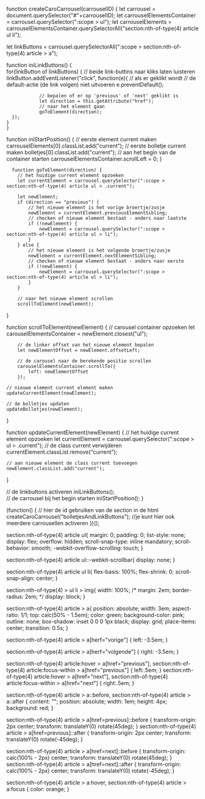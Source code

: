 function createCaroCarrousel(carrouselID) {
  let carrousel = document.querySelector("#"+carrouselID);
  let carrouselElementsContainer = carrousel.querySelector(":scope > ul");
  let carrouselElements = carrouselElementsContainer.querySelectorAll("section:nth-of-type(4) article ul li");

  let linkButtons = carrousel.querySelectorAll(":scope > section:nth-of-type(4) article > a");




function iniLinkButtons() {    
    for(linkButton of linkButtons) {
			// beide link-buttins naar kliks laten luisteren
      linkButton.addEventListener("click", function(e){
        // als er geklikt wordt
				// de default-actie (de link volgen) niet uitvoeren
				e.preventDefault();

				// bepalen of er op 'previous' of 'next' geklikt is
				let direction = this.getAttribute("href");
				// naar het element gaan
				goToElement(direction);
      });
    }
	}

function iniStartPosition() {
        // eerste element current maken
        carrouselElements[0].classList.add("current");
        // eerste bolletje current maken
            bolletjes[0].classList.add("current");
            // aan het begin van de container starten
        carrouselElementsContainer.scrollLeft = 0;
      }    



      function goToElement(direction) {
		// het huidige current element opzoeken
		let currentElement = carrousel.querySelector(":scope > section:nth-of-type(4) article ul > .current");

		let newElement;
		if (direction == "previous") {
			// het nieuwe element is het vorige broertje/zusje
			newElement = currentElement.previousElementSibling;
			// checken of nieuwe element bestaat - anders naar laatste
			if (!newElement) {
				newElement = carrousel.querySelector(":scope > section:nth-of-type(4) article ul > li");
			}
		} else {
			// het nieuwe element is het volgende broertje/zusje
			newElement = currentElement.nextElementSibling;
			// checken of nieuwe element bestaat - anders naar eerste
			if (!newElement) {
				newElement = carrousel.querySelector(":scope > section:nth-of-type(4) article ul > li");
			}
		}

		// naar het nieuwe element scrollen
		scrollToElement(newElement);
  }
        
  function scrollToElement(newElement) {
    // carousel container opzoeken
    let carouselElementsContainer = newElement.closest("ul");

		// de linker offset van het nieuwe element bepalen 
		let newElementOffset = newElement.offsetLeft;
		
		// de carousel naar de berekende positie scrollen
		carouselElementsContainer.scrollTo({
			left: newElementOffset
		});
    
    // nieuwe element current element maken
    updateCurrentElement(newElement);

    // de bolletjes updaten
    updateBolletjes(newElement);
  }
    

  function updateCurrentElement(newElement) {
    // het huidige current element opzoeken
    let currentElement = carrousel.querySelector(":scope > ul > .current");
    // de class current verwijderen
    currentElement.classList.remove("current");

    // aan nieuwe element de class current toevoegen
    newElement.classList.add("current");
}



// de linkbuttons activeren
iniLinkButtons();	
// de carrousel bij het begin starten
iniStartPosition();
}

(function() {
    // hier de id gebruiken van de section in de html
    createCaroCarrousel("bolletjesAndLinkButtons");
    //je kunt hier ook meerdere carrousellen activeren
  })();







  section:nth-of-type(4) article ul{
  margin: 0;
  padding: 0;
  list-style: none;
  display: flex;
  overflow: hidden;
  scroll-snap-type: inline mandatory;
  scroll-behavior: smooth;
  -webkit-overflow-scrolling: touch;
}

section:nth-of-type(4) article ul::-webkit-scrollbar{
  display: none;
}

section:nth-of-type(4) article ul li{
  flex-basis: 100%;
  flex-shrink: 0;
  scroll-snap-align: center;
}

section:nth-of-type(4) > ul li > img{
  width: 100%;
  /* margin: 2em;
  border-radius: 2em; */
  display: block;
}


section:nth-of-type(4) article > a{
  position: absolute;
  width: 3em;
  aspect-ratio: 1/1;
  top: calc(50% - 1.5em);
  color: green;
  background-color: pink;
  outline: none;
  box-shadow: inset 0 0 0 1px black;
  display: grid;
  place-items: center;
  transition: 0.5s;
}

section:nth-of-type(4) article > a[herf="vorige"] {
  left: -3.5em;
}

section:nth-of-type(4) article > a[herf="volgende"] {
  right: -3.5em;
}

section:nth-of-type(4) article:hover > a[href="previous"],
section:nth-of-type(4) article:focus-within > a[href="previous"] {
  left:.5em;
}
section:nth-of-type(4) article:hover > a[href="next"],
section:nth-of-type(4) article:focus-within > a[href="next"] {
  right:.5em;
}

section:nth-of-type(4) article > a::before, section:nth-of-type(4) article > a::after {
  content: "";
  position: absolute;
  width: 1em;
  height: 4px;
  background: red;
}

section:nth-of-type(4) article > a[href=previous]::before {
	transform-origin: 2px center;
	transform: translateY(0) rotate(45deg);
}
section:nth-of-type(4) article > a[href=previous]::after {
	transform-origin: 2px center;
	transform: translateY(0) rotate(-45deg);
}

section:nth-of-type(4) article > a[href=next]::before {
	transform-origin: calc(100% - 2px) center;
	transform: translateY(0) rotate(45deg);
}
section:nth-of-type(4) article > a[href=next]::after {
	transform-origin: calc(100% - 2px) center;
	transform: translateY(0) rotate(-45deg);
}

section:nth-of-type(4) article > a:hover,
section:nth-of-type(4) article > a:focus {
  color: orange;
}
